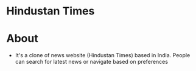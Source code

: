 # Hindustan Times

# About

* It's a clone of news website (Hindustan Times) based in India. People can search for latest news or navigate based on preferences
